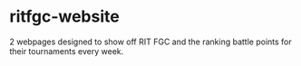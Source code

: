 # ritfgc-website

2 webpages designed to show off RIT FGC and the ranking battle points for their tournaments every week.

